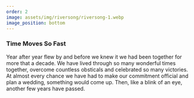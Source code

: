```yaml
---
order: 2
image: assets/img/riversong/riversong-1.webp
image_position: bottom
---
```

### Time Moves So Fast


Year after year flew by and before we knew it we had been together for more that a decade. We have lived through so many wonderful times together, overcome countless obsticals and celebrated so many victories. At almost every chance we have had to make our commitment official and plan a wedding, something would come up. Then, like a blink of an eye, another few years have passed.
